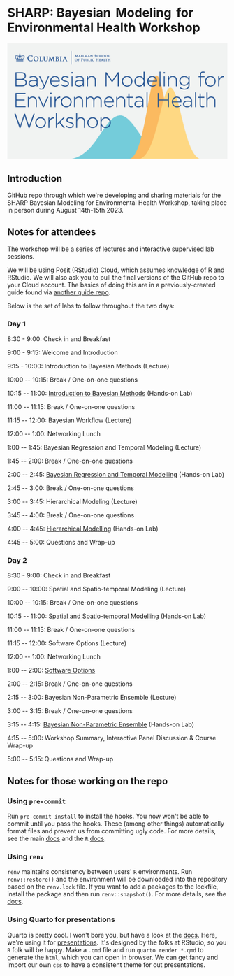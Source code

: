 # SHARP: Bayesian  Modeling  for Environmental Health Workshop

![course logo](assets/bmeh-1200x630.jpg)

## Introduction

GitHub repo through which we're developing and sharing materials for the SHARP Bayesian Modeling for Environmental Health Workshop, taking place in person during August 14th-15th 2023.

## Notes for attendees

The workshop will be a series of lectures and interactive supervised lab sessions.

We will be using Posit (RStudio) Cloud, which assumes knowledge of R and RStudio. We will also ask you to pull the final versions of the GitHub repo to your Cloud account. The basics of doing this are in a previously-created guide found via [another guide repo](https://github.com/rmp15/rstudio_cloud_tutorial/tree/main).

Below is the set of labs to follow throughout the two days:

### Day 1

8:30 - 9:00: Check in and Breakfast

9:00 - 9:15: Welcome and Introduction

9:15 - 10:00: Introduction to Bayesian Methods (Lecture)

10:00 -- 10:15: Break / One-on-one questions

10:15 -- 11:00: [Introduction to Bayesian Methods](/labs/introduction_to_bayesian_methods/introduction_to_bayesian_methods.qmd) (Hands-on Lab)

11:00 -- 11:15: Break / One-on-one questions

11:15 -- 12:00: Bayesian Workflow (Lecture)

12:00 -- 1:00: Networking Lunch

1:00 -- 1:45: Bayesian Regression and Temporal Modeling (Lecture)

1:45 -- 2:00: Break / One-on-one questions

2:00 -- 2:45: [Bayesian Regression and Temporal Modelling](/labs/bayesian_regression_and_temporal_modelling/bayesian_regression_and_temporal_modelling.qmd) (Hands-on Lab)

2:45 -- 3:00: Break / One-on-one questions

3:00 -- 3:45: Hierarchical Modeling (Lecture)

3:45 -- 4:00: Break / One-on-one questions

4:00 -- 4:45: [Hierarchical Modelling](/labs/hierarchical_modelling/hierarchical_modelling.qmd) (Hands-on Lab)

4:45 -- 5:00: Questions and Wrap-up

### Day 2

8:30 - 9:00: Check in and Breakfast

9:00 -- 10:00: Spatial and Spatio-temporal Modeling (Lecture)

10:00 -- 10:15: Break / One-on-one questions

10:15 -- 11:00: [Spatial and Spatio-temporal Modelling](/labs/spatiotemporal_models/spatiotemporal_models_partA.qmd) (Hands-on Lab)

11:00 -- 11:15: Break / One-on-one questions

11:15 -- 12:00: Software Options (Lecture)

12:00 -- 1:00: Networking Lunch

1:00 -- 2:00: [Software Options](/labs/software_options/software_options.qmd)

2:00 -- 2:15: Break / One-on-one questions

2:15 -- 3:00: Bayesian Non-Parametric Ensemble (Lecture)

3:00 -- 3:15: Break / One-on-one questions

3:15 -- 4:15: [Bayesian Non-Parametric Ensemble](/labs/bayesian_nonparametric_ensemble/bayesian_nonparametric_ensemble.qmd) (Hands-on Lab)

4:15 -- 5:00: Workshop Summary, Interactive Panel Discussion & Course Wrap-up

5:00 -- 5:15: Questions and Wrap-up

## Notes for those working on the repo

### Using `pre-commit`

Run `pre-commit install` to install the hooks. You now won't be able to commit until you pass the hooks. These (among other things) automatically format files and prevent us from committing ugly code. For more details, see the main [docs](https://pre-commit.com/) and the `R` [docs](https://lorenzwalthert.github.io/precommit/).

### Using `renv`

`renv` maintains consistency between users' `R` environments. Run `renv::restore()` and the environment will be downloaded into the repository based on the `renv.lock` file. If you want to add a packages to the lockfile, install the package and then run `renv::snapshot()`. For more details, see the [docs](https://rstudio.github.io/renv/articles/renv.html).

### Using Quarto for presentations

Quarto is pretty cool. I won't bore you, but have a look at the [docs](https://quarto.org/docs/guide/). Here, we're using it for [presentations](https://quarto.org/docs/presentations/revealjs/). It's designed by the folks at RStudio, so you `R` folk will be happy. Make a `.qmd` file and run `quarto render *.qmd` to generate the `html`, which you can open in browser. We can get fancy and import our own `css` to have a consistent theme for out presentations.
